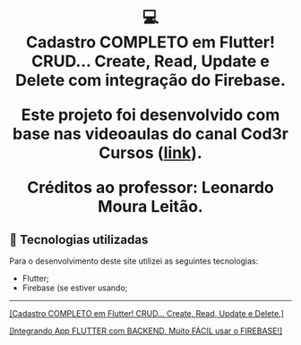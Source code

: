 <h1 align="center">
  💻<br>Cadastro COMPLETO em Flutter! CRUD... Create, Read, Update e Delete com integração do Firebase.

Este projeto foi desenvolvido com base nas videoaulas do canal Cod3r Cursos ([link](https://www.youtube.com/@cod3r)).

Créditos ao professor: Leonardo Moura Leitão.
</h1>

## 💼 Tecnologias utilizadas

Para o desenvolvimento deste site utilizei as seguintes tecnologias:

- Flutter;
- Firebase (se estiver usando;

---

[[Cadastro COMPLETO em Flutter! CRUD... Create, Read, Update e Delete.]](https://www.youtube.com/watch?v=ViahqKZzZ7Y)

[[Integrando App FLUTTER com BACKEND. Muito FÁCIL usar o FIREBASE!]](https://www.youtube.com/watch?v=Z-uJPNk0Moo)



